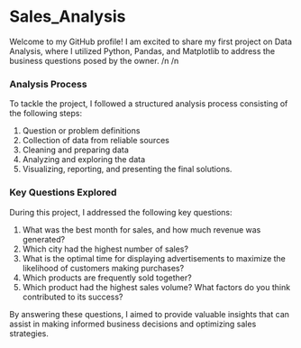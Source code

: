 # Sales_Analysis
Welcome to my GitHub profile! I am excited to share my first project on Data Analysis, where I utilized Python, Pandas, and Matplotlib to address the business questions posed by the owner.
/n
/n
### Analysis Process
To tackle the project, I followed a structured analysis process consisting of the following steps:

1. Question or problem definitions
2. Collection of data from reliable sources
3. Cleaning and preparing data
4. Analyzing and exploring the data
5. Visualizing, reporting, and presenting the final solutions.


### Key Questions Explored
During this project, I addressed the following key questions:

1. What was the best month for sales, and how much revenue was generated?
2. Which city had the highest number of sales?
3. What is the optimal time for displaying advertisements to maximize the likelihood of customers making purchases?
4. Which products are frequently sold together?
5. Which product had the highest sales volume? What factors do you think contributed to its success?

By answering these questions, I aimed to provide valuable insights that can assist in making informed business decisions and optimizing sales strategies.


